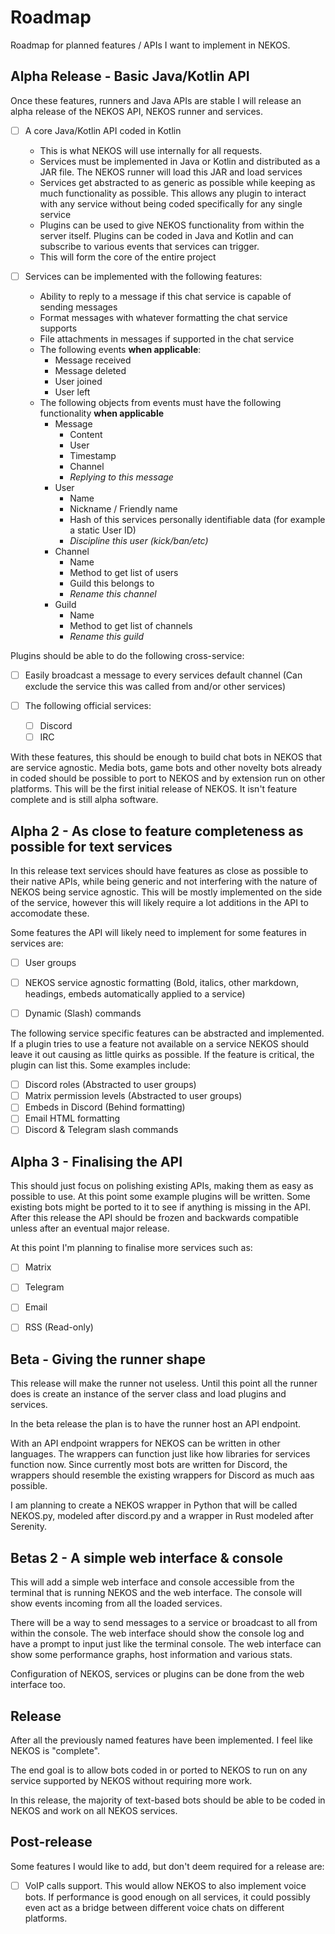 # Roadmap
Roadmap for planned features / APIs I want to implement in NEKOS.

## Alpha Release - Basic Java/Kotlin API
Once these features, runners and Java APIs are stable I will release an alpha release of the NEKOS API, NEKOS runner and services.
- [ ] A core Java/Kotlin API coded in Kotlin
    - This is what NEKOS will use internally for all requests. 
    - Services must be implemented in Java or Kotlin and distributed as a JAR file. The NEKOS runner will load this JAR and load services
    - Services get abstracted to as generic as possible while keeping as much functionality as possible. This allows any plugin to interact with any service without being coded specifically for any single service
    - Plugins can be used to give NEKOS functionality from within the server itself. Plugins can be coded in Java and Kotlin and can subscribe to various events that services can trigger.
    - This will form the core of the entire project

- [ ] Services can be implemented with the following features:
    - Ability to reply to a message if this chat service is capable of sending messages
    - Format messages with whatever formatting the chat service supports 
    - File attachments in messages if supported in the chat service
    - The following events **when applicable**:
        - Message received
        - Message deleted
        - User joined
        - User left
    - The following objects from events must have the following functionality **when applicable**
        - Message
            - Content
            - User
            - Timestamp
            - Channel
            - *Replying to this message*
        - User
            - Name
            - Nickname / Friendly name
            - Hash of this services personally identifiable data (for example a static User ID)
            - *Discipline this user (kick/ban/etc)*
        - Channel
            - Name
            - Method to get list of users
            - Guild this belongs to
            - *Rename this channel*
        - Guild
            - Name
            - Method to get list of channels
            - *Rename this guild*

Plugins should be able to do the following cross-service:
 - [ ] Easily broadcast a message to every services default channel (Can exclude the service this was called from and/or other services)

- [ ] The following official services:
    - [ ] Discord
    - [ ] IRC

With these features, this should be enough to build chat bots in NEKOS that are service agnostic. Media bots, game bots and other novelty bots already in coded should be possible to port to NEKOS and by extension run on other platforms. This will be the first initial release of NEKOS. It isn't feature complete and is still alpha software.

## Alpha 2 - As close to feature completeness as possible for text services
In this release text services should have features as close as possible to their native APIs, while being generic and not interfering with the nature of NEKOS being service agnostic.
This will be mostly implemented on the side of the service, however this will likely require a lot additions in the API to accomodate these.

Some features the API will likely need to implement for some features in services are:
 - [ ] User groups 
 - [ ] NEKOS service agnostic formatting (Bold, italics, other markdown, headings, embeds automatically applied to a service)
 - [ ] Dynamic (Slash) commands 
 

The following service specific features can be abstracted and implemented. If a plugin tries to use a feature not available on a service NEKOS should leave it out causing as little quirks as possible. If the feature is critical, the plugin can list this.
Some examples include:  
 - [ ] Discord roles (Abstracted to user groups)
 - [ ] Matrix permission levels (Abstracted to user groups)
 - [ ] Embeds in Discord (Behind formatting)
 - [ ] Email HTML formatting
 - [ ] Discord & Telegram slash commands

## Alpha 3 - Finalising the API
This should just focus on polishing existing APIs, making them as easy as possible to use. At this point some example plugins will be written. Some existing bots might be ported to it to see if anything is missing in the API. After this release the API should be frozen and backwards compatible unless after an eventual major release.

At this point I'm planning to finalise more services such as:
 - [ ] Matrix
 - [ ] Telegram
 - [ ] Email
- [ ] RSS (Read-only)


 ## Beta - Giving the runner shape
 This release will make the runner not useless. Until this point all the runner does is create an instance of the server class and load plugins and services.

 In the beta release the plan is to have the runner host an API endpoint.

 With an API endpoint wrappers for NEKOS can be written in other languages. The wrappers can function just like how libraries for services function now. Since currently most bots are written for Discord, the wrappers should resemble the existing wrappers for Discord as much aas possible.

I am planning to create a NEKOS wrapper in Python that will be called NEKOS.py, modeled after discord.py and a wrapper in Rust modeled after Serenity.

## Betas 2 - A simple web interface & console
This will add a simple web interface and console accessible from the terminal that is running NEKOS and the web interface.
The console will show events incoming from all the loaded services. 

There will be a way to send messages to a service or broadcast to all from within the console.
The web interface should show the console log and have a prompt to input just like the terminal console. The web interface can show some performance graphs, host information and various stats.

Configuration of NEKOS, services or plugins can be done from the web interface too. 

## Release
After all the previously named features have been implemented. I feel like NEKOS is "complete". 

The end goal is to allow bots coded in or ported to NEKOS to run on any service supported by NEKOS without requiring more work. 

In this release, the majority of text-based bots should be able to be coded in NEKOS and work on all NEKOS services.

## Post-release
Some features I would like to add, but don't deem required for a release are:
 - [ ] VoIP calls support. This would allow NEKOS to also implement voice bots. If performance is good enough on all services, it could possibly even act as a bridge between different voice chats on different platforms.
